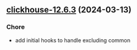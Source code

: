 

## [clickhouse-12.6.3](https://github.com/truecharts/charts/compare/clickhouse-12.6.2...clickhouse-12.6.3) (2024-03-13)

### Chore



- add initial hooks to handle excluding common